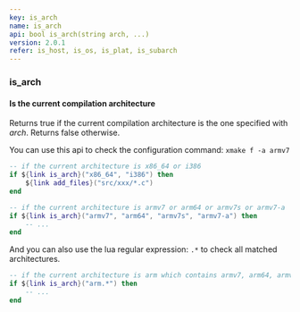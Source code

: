 ```yaml
---
key: is_arch
name: is_arch
api: bool is_arch(string arch, ...)
version: 2.0.1
refer: is_host, is_os, is_plat, is_subarch
---
```


### is_arch

#### Is the current compilation architecture

Returns true if the current compilation architecture is the one specified with *arch*. Returns false otherwise.

You can use this api to check the configuration command: `xmake f -a armv7`

```lua
-- if the current architecture is x86_64 or i386
if ${link is_arch}("x86_64", "i386") then
    ${link add_files}("src/xxx/*.c")
end

-- if the current architecture is armv7 or arm64 or armv7s or armv7-a
if ${link is_arch}("armv7", "arm64", "armv7s", "armv7-a") then
    -- ...
end
```

And you can also use the lua regular expression: `.*` to check all matched architectures.

```lua
-- if the current architecture is arm which contains armv7, arm64, armv7s and armv7-a ...
if ${link is_arch}("arm.*") then
    -- ...
end
```

